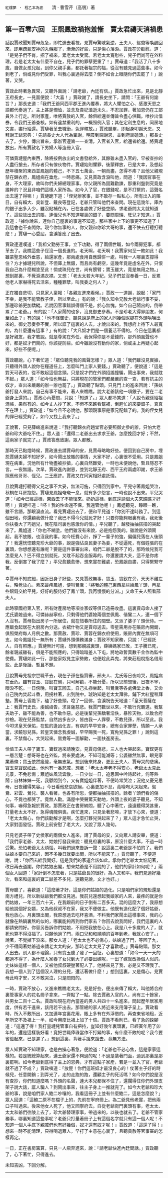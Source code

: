

`紅樓夢 ‧ 程乙本為底`　　清 ‧ 曹雪芹（高鶚）著

* * *

## 第一百零六回　王熙鳳致禍抱羞慚　賈太君禱天消禍患

話說賈政聞知賈母危急，即忙進去看視，見賈母驚唬氣逆，王夫人、鴛鴦等喚醒回來，即用疏氣安神的丸藥服了，漸漸的好些，只是傷心落淚。賈政在旁勸慰，道：「是兒子們不肖，招了禍來，累老太太受驚。若老太太寬慰些，兒子們尚可在外料理，若是老太太有什麼不自在，兒子們的罪孽更重了！」賈母道：「我活了八十多歲，自做女孩兒起，到你父親手裏，都託著祖宗的福，從沒有聽見過這些事。如今到老了，倘或見你們受罪，叫我心裏過得去麼？倒不如合上眼隨你們去罷了！」說著，又哭。

賈政此時著急異常，又聽外面說：「請老爺，內廷有信。」賈政急忙出來，見是北靜王府長史，一見面便說：「大喜！」賈政謝了，請長史坐下，請問：「王爺有何諭旨？」那長史道：「我們王爺同西平郡王進內覆奏，將大人懼怕之心、感激天恩之語都代奏過了。主上甚是憫恤，並念及貴妃溘逝未久，不忍加罪，著加恩仍在工部員外上行走。所封家產，唯將賈赦的入官，餘俱給還並傳旨令盡心供職。唯抄出借券，令我們王爺查核。如有違禁重利的，一概照例入官；其在定利生息的，同房地文書，盡行給還。賈璉著革去職銜，免罪釋放。」賈政聽畢，即起身叩謝天恩，又拜謝王爺恩典：「先請長史大人代為稟謝，明晨到闕謝恩，並到府裏磕頭。」那長史去了。少停，傳出旨來，承辦官遵旨一一查清，入官者入官，給還者給還。將賈璉放出，所有賈赦名下男婦人等造冊入官。

可憐賈璉屋內東西，除將按例放出的文書發給外，其餘雖未盡入官的，早被查抄的人盡行搶去，所存者只有傢伙物件。賈璉始則懼罪，後蒙釋放，已是大幸，及想起歷年積聚的東西並鳳姐的體己，不下五七萬金，一朝而盡，怎得不疼？且他父親現禁在錦衣府，鳳姐病在垂危，一時悲痛。又見賈政含淚叫他，問道：「我因官事在身，不大理家，故叫你們夫婦總理家事。你父親所為固難勸諫，那重利盤剝究竟是誰幹的？況且非咱們這樣人家所為。如今入了官，在銀錢呢，是不打緊的，這聲名出去還了得嘛！」賈璉跪下道：「侄兒辦家事，並不敢存一點私心，所有出入的賬目，自有賴大、吳新登、戴良等登記，老爺只管叫他們來查問。現在這幾年，庫內的銀子出多入少，雖沒貼補在內，已在各處做了好些空頭，求老爺問太太就知道了。這些放出去的賬，連侄兒也不知道哪裏的銀子，要問周瑞、旺兒才知道。」賈政道：「據你說來，連你自己屋裏的事還不知道，那些家中上下的事更不知道了！我這會也不查問你。現今你無事的人，你父親和你珍大哥的事，還不快去打聽打聽麼！」賈璉一心委屈，含淚答應了出去。

賈政連連嘆道：「我祖父勤勞王事，立下功勳，得了兩個世職，如今兩房犯事，都革去了。我瞧這些子侄沒一個長進的。老天啊，老天啊！我賈家何至一敗如此！我雖蒙聖恩格外垂慈，給還家產，那兩處食用自應歸併一處，叫我一人哪裏支撐得住？方才據璉兒所說，不但庫上無銀，而且尚有虧空，這幾年竟是虛名在外，只恨我自己為什麼糊塗至此！倘或珠兒在世，尚有膀臂；寶玉雖大，竟是無用之物。」想到那裏，不覺淚滿衣襟。又想：「老太太若大年紀，兒子們並沒奉養一日，反累他老人家嚇得死去活來，種種罪孽，叫我委之何人？」

正在獨自悲切，只見家人稟報：「各親友進來看候。」賈政一一道謝，說起：「家門不幸，是我不能管教子侄，所以至此。」有的說：「我久知令兄赦大老爺行事不妥，那邊珍爺更加驕縱。若說因官事錯誤得個不是，於心無愧。如今自己鬧出的，倒帶累了二老爺。」有的說：「人家鬧的也多，沒見御史參奏。不是珍老大得罪朋友，何至如此？」有的說：「也不怪御史，聽見說是府上的家人同幾個泥腿在外頭哄嚷出來的。御史恐奏參不實，所以誆了這裏的人去，才說出來的。我想府上待下人最寬的，為什麼還有這事？」有的說：「大凡奴才們是一個養活不得的。今日在這裏都是好親友，我才敢說。就是尊駕在外任，我保得你是不愛錢的，那外頭風聲也不好，都是奴才們鬧的，你該提防些。如今雖說沒有動你的家，倘或主上再疑心起來，好些不便呢。」

賈政聽說，心下著忙道：「眾位聽見我的風聲怎樣？」眾人道：「我們雖沒見實據，只聽得外頭人說你在糧道任上，怎麼叫門上家人要錢。」賈政聽了，便說道：「這是對天可表的，從不敢起這個念頭。只是奴才們在外頭招謠撞騙，鬧出事來，我就耽不起。」眾人道：「如今怕也無益，只將現在的管家們都嚴嚴的查一查，若有抗主的奴才，查出來嚴嚴的辦一辦也罷了。」賈政聽了點頭。只見門上的進來回說：「孫姑爺打發人來說，自己有事不能來，著人來瞧瞧。說大老爺該他一項銀子，要在二老爺身上還的。」賈政心內憂悶，只說：「知道了。」眾人都冷笑道：「人說令親孫紹祖混帳，果然有的。如今丈人抄了家，不但不來瞧看幫補，倒趕忙的來要銀子，真真不在理上。」賈政道：「如今且不必說他，那頭親事原是家兄配錯了的。我的侄女兒的罪已經受夠了，如今又找上我來了。」

正說著，只見薛蝌進來說道：「我打聽錦衣府趙堂官必要照御史參的辦，只怕大老爺和珍大爺吃不住。」眾人道：「還得二老爺出去求求王爺，怎麼挽回才好；不然，這兩家子就完了。」賈政答應致謝，眾人都散。

那時天已點燈時候，賈政進去請賈母的安，見賈母略略好些。便回到自己房中，埋怨賈璉夫婦不知好歹，如今鬧出放賬的事情，大家不好，心裏很不受用。只是鳳姐現在病重，況他所有什物盡被抄搶，心裏自然難受，一時也未便說他，暫且隱忍不言。一夜無語。次早，賈政進內謝恩，並到北靜王府、西平王府兩處叩謝，求王爺照應他哥哥、侄兒。二王應許。賈政又在同寅相好處託情。

且說賈璉打聽得父兄之事不大妥，無法可施，只得回到家中。平兒守著鳳姐哭泣，秋桐在耳房抱怨。賈璉見鳳姐奄奄一息，就有多少怨言，一時也說不出來。平兒哭道：「如今已經這樣，東西去了不能復來。奶奶這樣，到底還請個大夫來瞧瞧才好啊！」賈璉啐道：「呸！我的性命還不保，我還管他呢！」鳳姐聽見，睜眼一瞧，雖不言語，那眼淚直流。看見賈璉出去了，便和平兒道：「你別不達時務了。到這個田地，你還顧我做什麼？我巴不得今兒就死才好！只要你能夠眼裏有我，我死後你扶養大了巧姐兒，我在陰司裏也感激你的情。」平兒聽了，越發抽抽搭搭的哭起來了。鳳姐道：「你也不糊塗。他們雖沒有來說，必是抱怨我的。雖說是外頭鬧起，我不放賬，也沒我的事。如今枉費心計，掙了一輩子的強，偏偏兒落在人後頭了！我還恍惚聽見珍大爺的事，說是強佔良民妻子為妾，不從逼死，有個姓張的在裏頭，你想想還有誰呢？要是這件事審出來，咱們二爺是脫不了的，那時候兒我可怎麼見人？巴不得立刻就死，又耽不起吞金服毒的。你還要請大夫，這不是你疼我，反倒害了我了麼？」平兒愈聽愈慘，想來實在難處，恐鳳姐自盡，只得緊緊守著。

幸賈母不知底細，因近日身子好些，又見賈政無事，寶玉、寶釵在旁，天天不離左右，略覺放心。素來最疼鳳姐，便叫鴛鴦：「將我的體己東西拿些給鳳丫頭，再拿些銀錢交給平兒，好好的服侍好了鳳丫頭，我再慢慢的分派。」又命王夫人照看邢夫人。

此時寧國府第入官，所有財產房地等項並家奴等俱已造冊收盡。這裏賈母命人接了尤氏婆媳過來。可憐赫赫寧府，只剩得他們婆媳兩個並佩鳳、偕鸞二人，連一個下人沒有。賈母指出房子一所居住，就在惜春所住的間壁。又派了婆子丫頭伏侍。一應飯食起居在大廚房內分送。衣裙什物又是賈母送去。零星需用亦在賬房內開銷，俱照榮府每人月例之數。那賈赦、賈珍、賈蓉在錦衣府使用，賬房內實在無項可支。如今鳳姐兒一無所有；賈璉外頭債務滿身；賈政不知家務，只說：「已經託人，自有照應。」賈璉無計可施，想到那親戚裏頭，薛姨媽家已敗，王子騰已死，餘者親戚雖有，俱是不能照應的，只得暗暗差人下屯，將地畝暫賣數千金作為監中使費。賈璉如此一行，那些家奴見主家勢敗，也便趁此弄鬼，將東莊租稅指名借用些。此是後話，暫且不題。

且說賈母見祖宗世職革去，現在子孫在監質審，邢夫人、尤氏等日夜啼哭，鳳姐病在垂危。雖有寶玉、寶釵在側，只可解勸，不能分憂，所以思前想後，日夜不寧，眼淚不乾。一日傍晚，叫寶玉回去，自己扎掙坐起，叫鴛鴦等各處佛堂上香，又命自己院內焚起斗香，用拐柱著，出到院中。琥珀知是老太太拜佛，鋪下大紅猩毯拜墊。賈母上香跪下，磕了好些頭，唸了一回佛，含淚祝告天地道：「皇天菩薩在上：我賈門史氏，虔誠禱告，求菩薩慈悲。我賈門數世以來，不敢行兇霸道。我幫夫助子，雖不能為善，也不敢作惡。必是後輩兒孫驕奢淫佚，暴殄天物，以致合府抄檢。現在兒孫監禁，自然凶多吉少，皆由我一人罪孽，不教兒孫，所以至此。我今叩求皇天保佑，在監的逢凶化吉，有病的早早安身，總有合家罪孽，情願一人承當，求饒恕兒孫。若皇天憐念我虔誠，早早賜我一死，寬免兒孫之罪！」說到這裏，不禁傷心，大哭起來。鴛鴦等一面解勸，一面扶進房去。

恰值王夫人帶了寶玉、寶釵過來請晚安。見賈母傷悲，三人也大哭起來。寶釵更有一層苦楚：想哥哥也在外監，將來要處決，不知可能減等；公婆雖然無事，眼見家業蕭條；寶玉依然瘋傻，毫無志氣。想到後來終身，更比王夫人、賈母哭的悲痛。寶玉見寶釵如此，他也有一番悲戚，想著：「老太太年老不得安心，老爺太太見此光景，不免悲傷；眾姐妹風流雲散，一日少似一日，追思園中吟詩起社，何等熱鬧；自林妹妹一死，我鬱悶到今，又有寶姐姐伴著，不便時常哭泣；況他又憂兄思母，日夜難得笑容。」今日看他悲哀欲絕，心裏更加不忍，竟嚎啕大哭起來。鴛鴦、彩雲、鶯兒、襲人看著，也各有所思，便都抽抽搭搭的。餘者丫頭們看的傷心，不覺也都哭了。竟無人勸。滿屋中哭聲驚天動地，外頭上夜的婆子聽見，不知何事，嚇得急報於賈政。那賈政正在書房納悶，聽了心中著忙，遠遠聽得哭甚重，打量老太太不好，急得魂魄俱喪。疾忙進來，只見坐著悲啼，才放下心來，便道：「老太太傷心，你們該勸解才是啊，怎麼打夥兒哭起來了？」眾人這才急忙止哭，大家對面發怔。賈政上前安慰了老大大，又說了眾人幾句。

只見老婆子帶了史侯家的兩個女人進來，請了賈母的安，又向眾人請安畢，便道：「我們家老爺、太太、姑娘打發我來說：聽見府裏的事，原沒什麼大事，不過一時受驚。恐怕老爺太太煩惱，叫我們過來告訴一聲：說這裏二老爺是不怕的了。我們姑娘本要自己來的，因不多幾日就要出閣，所以不能來了。」賈母聽了，不便道謝，說：「你回去給我問好。這是我們的家運合該如此。承你們老爺太太惦記著，改日再去道謝。你們姑娘出閣，想來姑爺是不用說的了，他們的家計如何呢？」兩個女人回道：「家計倒不怎麼著，只是姑爺長的很好，為人又和平。我們見過好幾次，看來和這裏的寶二爺差不多兒，還聽見說，文才也好。」

賈母聽了，喜歡道：「這麼著才好，這是你們姑娘的造化。只是咱們家的規矩還是南方禮兒，所以新姑爺我們都沒見過。我前兒還想起我娘家的人來，最疼的就是你們姑娘，一年三百六十天，在我跟前的日子倒有二百多天。混的這麼大了，我原想給他說個好女婿，又為他叔叔不在家，我又不便做主。他既有造化配了個好姑爺，我也放心。月裏頭出閣，我原想過去吃杯喜酒，不料我們家鬧出這樣事來，我的心就像在熱鍋裏熬的似的，哪裏能夠再到你們家去？你回去說我問好，我們這裏的人都請安問好。你替另告訴你們姑娘，不用把我放在心上。我是八十多歲的人了，就死也算不得沒福了。只願他過了門，兩口兒和和順順的百年到老，我就心安了。」說著，不覺掉下淚來。那女人道：「老太太也不必傷心，姑娘過了門，等回了九，少不得同著姑爺過來請老太太的安，那時老太太見了才喜歡呢。」賈母點頭。那女人出去。別人都不理論，只有寶玉聽了發了一回怔，心裏想道：「如今一天一天的都過不得了，為什麼人家養了女兒到大了必要出嫁呢，一出了嫁就改換個人似的。史妹妹這樣一個人，又被他叔叔硬壓著配人了。他將來見了我，必是又不理我了。我想一個人到了這個沒人理的分兒，還活著做什麼！」想到這裏，又是傷心，見賈母此時才安，又不敢哭泣，只是悶悶的。

一時，賈政不放心，又進來瞧瞧老太太。見是好些，便出來傳了賴大，叫他將合府裏管事家人的花名冊子拿來，一齊點了一點。除去賈赦入官的人，尚有三十餘家，共男女二百十二名。賈政叫現在府內當差的男人共四十一名進來，問起歷年居家用度，供有若干進來，該用若干出去。那管總的家人將近來支用簿子呈上。賈政看時，所入不敷所出，又加連年宮裏花用，賬上多有在外浮借的。再查東省地租，近年所交不及祖上一半，如今用度比祖上加了十倍。賈政不看則已，看了急的跺腳道：「這還了得！我打量璉兒管事自有把持，豈知好幾年裏頭裏，已經寅年用了卯年的，還是這樣裝好看！竟把世職俸祿當作不打緊的事，有什麼不敗的呢？我今要省儉起來，已是遲了。」想到這裏，背著手踱來踱去，竟無方法。

眾人知賈政不知理家，也是白操心著急，便說道：「老爺也不必心焦，這是家家這樣的。若是統總算起來，連王爺家還不夠過的呢！不過是裝著門面，過到那裏是那裏罷咧。如今老爺到底得了主上的恩典，才有這點子家產，若是一並入了官，老爺就不過了不成？」賈政嗔道：「放屁！你們這班奴才最沒良心的！仗著主子好的時候兒，任意開銷；到弄光了，走的走跑的跑，還顧主子的死活嗎？如今你們說是沒有查抄，你們知道麼嗎？外頭的名聲，連大本兒都保不住了，還擱得住你們外頭支架子說大話，誆人騙人？到鬧出事來，往主子身上一推就完了。如今大老爺和珍大爺的事，說是咱們家人鮑二吵嚷的，我看這冊子上並有什麼鮑二，這是怎麼說？」眾人回道：「這鮑二原不在檔子上的，先前在寧府冊上。為二爺見他老實，把他兩口子叫過來。後來他女人死了，他又回寧府去。自從老爺衙門裏頭有事，老太太、太太和爺們往陵上去了，珍大爺替理家事，帶過來的，以後也就去了。老爺不管家務事，哪裏知道這些事呢？老爺只打量著冊子上有這個名字就只有這一個人呢！不知道一個人手底下親戚們也有好幾個，奴才還有奴才呢！」賈政道：「這還了得！」想來一時不能清理，只得喝退眾人，早打了主意在心裏了，且聽賈赦等官事審的怎樣再定。

一日，正在書房籌算，只見一人飛奔進來，說：「請老爺快進內廷問話。」賈政聽了，心下著忙，只得進去。

未知吉凶，下回分解。

* * *

